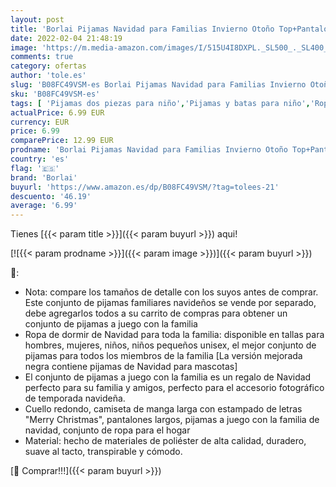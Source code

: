 ```yaml
---
layout: post
title: 'Borlai Pijamas Navidad para Familias Invierno Otoño Top+Pantalones Ropa de Dormir para Mamá Papá Niños Bebé Conjuntos Navideños  Gris Mejorado  Niño pequeño / 6-12 Meses'
date: 2022-02-04 21:48:19
image: 'https://m.media-amazon.com/images/I/515U4I8DXPL._SL500_._SL400_.jpg'
comments: true
category: ofertas
author: 'tole.es'
slug: 'B08FC49VSM-es Borlai Pijamas Navidad para Familias Invierno Otoño...'
sku: 'B08FC49VSM-es'
tags: [ 'Pijamas dos piezas para niño','Pijamas y batas para niño','Ropa','Ropa para niño','borlai','navidad', ]
actualPrice: 6.99 EUR
currency: EUR
price: 6.99
comparePrice: 12.99 EUR
prodname: 'Borlai Pijamas Navidad para Familias Invierno Otoño Top+Pantalones Ropa de Dormir para Mamá Papá Niños Bebé Conjuntos Navideños  Gris Mejorado  Niño pequeño / 6-12 Meses'
country: 'es'
flag: '🇪🇸'
brand: 'Borlai'
buyurl: 'https://www.amazon.es/dp/B08FC49VSM/?tag=tolees-21'
descuento: '46.19'
average: '6.99'
---
```


Tienes [{{< param title >}}]({{< param buyurl >}}) aqui!

[![{{< param prodname >}}]({{< param image >}})]({{< param buyurl >}})

🔎:

- Nota: compare los tamaños de detalle con los suyos antes de comprar. Este conjunto de pijamas familiares navideños se vende por separado, debe agregarlos todos a su carrito de compras para obtener un conjunto de pijamas a juego con la familia
- Ropa de dormir de Navidad para toda la familia: disponible en tallas para hombres, mujeres, niños, niños pequeños unisex, el mejor conjunto de pijamas para todos los miembros de la familia [La versión mejorada negra contiene pijamas de Navidad para mascotas]
- El conjunto de pijamas a juego con la familia es un regalo de Navidad perfecto para su familia y amigos, perfecto para el accesorio fotográfico de temporada navideña.
- Cuello redondo, camiseta de manga larga con estampado de letras "Merry Christmas", pantalones largos, pijamas a juego con la familia de navidad, conjunto de ropa para el hogar
- Material: hecho de materiales de poliéster de alta calidad, duradero, suave al tacto, transpirable y cómodo.

[🛒 Comprar!!!]({{< param buyurl >}})
